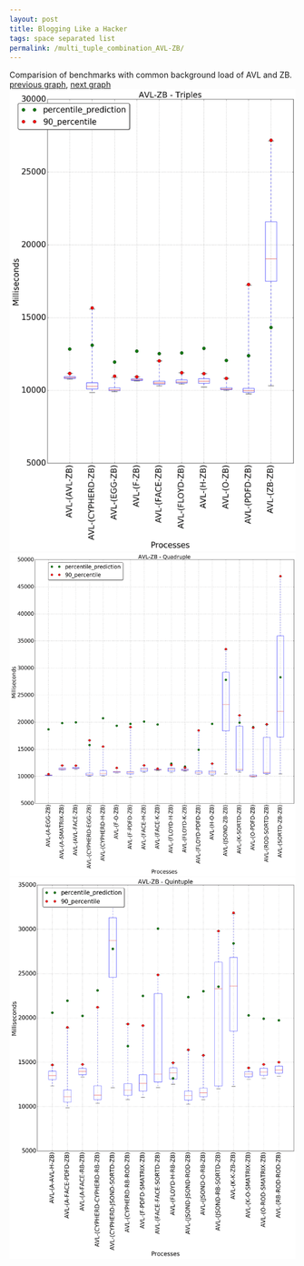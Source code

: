 ```yaml
---
layout: post
title: Blogging Like a Hacker
tags: space separated list
permalink: /multi_tuple_combination_AVL-ZB/
---
```


Comparision of benchmarks with common background load of AVL and ZB.
[previous graph](./multi_tuple_combination_AVL-SORTD/), [next graph](./multi_tuple_combination_CYPHERD-AVL/)
<img src="./images/triple/AVL/AVL-ZB_box.png" alt="graph figure"><img src="./images/quadruple/AVL/AVL-ZB_box.png" alt="graph figure"><img src="./images/quintuple/AVL/AVL-ZB_box.png" alt="graph figure">